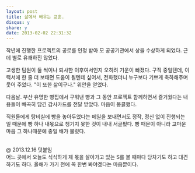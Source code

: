 ```yaml
---
layout: post
title: 삶에서 배우는 교훈. 
disqus: y
share: y
date: 2013-02-02 22:31:32
---
```



작년에 진행한 프로젝트의 공로를 인정 받아 모 공공기관에서 상을 수상하게 되었다. 근데 별로 유쾌하진 않았다.

고생한 팀원이 둘 씩이나 퇴사한 이후여서인지 오히려 기운이 빠졌다. 구직 중일텐데, 이력서에 한 줄 더 보태면 도움이 될텐데 싶어서, 전화했더니 누구보다 기쁘게 축하해주며 웃어 주었다. "이 또한 삶이구나." 위안을 얻었다.

다음날.
부산 유명한 빵집에서 구워낸 빵과 그 동안 프로젝트 함께하면서 즐거웠다는 내용들이 빼곡히 담긴 감사카드를 전달 받았다. 마음이 뭉클했다.

직원들에게 탕비실에 빵을 놓아두었다는 메일을 보내면서도 정작, 정신 없이 진행되는 일 때문에 빵 하나 내몫으로 챙기지 못한 것이 내내 서글펐다. 빵 때문이 아니라 고마운 마음 그 하나때문에 종일 배가 불렀다.


</br>
@ 2013.12.16 덧붙임</br>
어느 곳에서 오늘도 식식하게 제 몫을 살아가고 있는 S를 볼 때마다 당차기도 하고 대견하기도 하다. 올해가 가기 전에 꼭 한번 봐야겠다는 마음뿐이다.  

</br>
